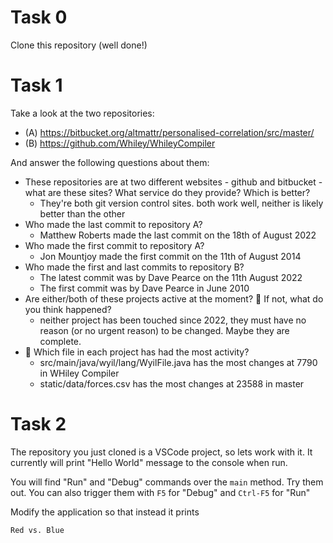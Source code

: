# Task 0

Clone this repository (well done!)

# Task 1

Take a look at the two repositories:

  * (A) https://bitbucket.org/altmattr/personalised-correlation/src/master/
  * (B) https://github.com/Whiley/WhileyCompiler

And answer the following questions about them:

  * These repositories are at two different websites - github and bitbucket - what are these sites?  What service do they provide? Which is better?
    * They're both git version control sites. both work well, neither is likely better than the other
  * Who made the last commit to repository A?
    * Matthew Roberts made the last commit on the 18th of August 2022
  * Who made the first commit to repository A?
    * Jon Mountjoy made the first commit on the 11th of August 2014
  * Who made the first and last commits to repository B?
    * The latest commit was by Dave Pearce on the 11th August 2022
    * The first commit was by Dave Pearce in June 2010
  * Are either/both of these projects active at the moment? 🤔 If not, what do you think happened?
    * neither project has been touched since 2022, they must have no reason (or no urgent reason) to be changed. Maybe they are complete.
  * 🤔 Which file in each project has had the most activity?
    * src/main/java/wyil/lang/WyilFile.java    has the most changes at 7790 in WHiley Compiler
    * static/data/forces.csv  has the most changes at 23588 in master

# Task 2

The repository you just cloned is a VSCode project, so lets work with it.  It currently will print "Hello World" message to the console when run.

You will find "Run" and "Debug" commands over the `main` method.  Try them out.  You can also trigger them with `F5` for "Debug" and `Ctrl-F5` for "Run"

Modify the application so that instead it prints

~~~~~
Red vs. Blue
~~~~~

